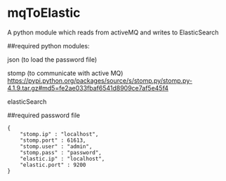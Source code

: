 # mqToElastic
A python module which reads from activeMQ and writes to ElasticSearch

##required python modules:

json (to load the password file)

stomp (to communicate with active MQ)
https://pypi.python.org/packages/source/s/stomp.py/stomp.py-4.1.9.tar.gz#md5=fe2ae033fbaf6541d8909ce7af5e45f4

elasticSearch 

##required password file <br />
```
{
    "stomp.ip" : "localhost",
    "stomp.port" : 61613,
    "stomp.user" : "admin",
    "stomp.pass" : "password",
    "elastic.ip" : "localhost",
    "elastic.port" : 9200
}
```
